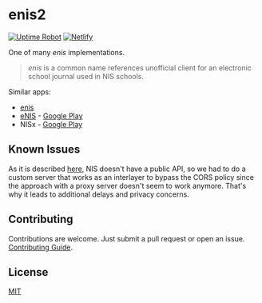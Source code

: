 # enis2

[![Uptime Robot](https://img.shields.io/uptimerobot/status/m788722189-0972bdac9b2e03392769f154?label=server)](https://stats.uptimerobot.com/kXD0runRnw/788722189)
[![Netlify](https://img.shields.io/netlify/23dfe53d-5fee-4df5-820d-45d6109b713a)](https://app.netlify.com/sites/enis2/deploys)

One of many _enis_ implementations.

> _enis_ is a common name references unofficial client for an electronic school journal used in NIS schools.

Similar apps:

- [enis](https://github.com/superhooman/enis)
- [eNIS](https://github.com/kekland/enis-app.v3) - [Google Play](https://play.google.com/store/apps/details?id=com.kekland.enis)
- NISx - [Google Play](https://play.google.com/store/apps/details?id=com.release.nisx)

## Known Issues

As it is described [here](https://github.com/superhooman/enis-proxy), NIS doesn't have a public API, so we had to do a custom server that works as an interlayer to bypass the CORS policy since the approach with a proxy server doesn't seem to work anymore. That's why it leads to additional delays and privacy concerns.

## Contributing

Contributions are welcome. Just submit a pull request or open an issue. [Contributing Guide](/.github/contributing.md).

## License

[MIT](/LICENSE)

